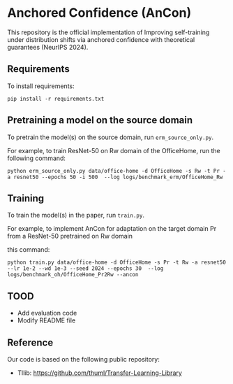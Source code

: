 # Anchored Confidence (AnCon)

This repository is the official implementation of Improving self-training under distribution shifts via anchored confidence with theoretical guarantees (NeurIPS 2024).


## Requirements

To install requirements:

```setup
pip install -r requirements.txt
```


## Pretraining a model on the source domain

To pretrain the model(s) on the source domain, run ```erm_source_only.py```. 

For example, to train ResNet-50 on Rw domain of the OfficeHome, run the following command:
```pretrain
python erm_source_only.py data/office-home -d OfficeHome -s Rw -t Pr -a resnet50 --epochs 50 -i 500  --log logs/benchmark_erm/OfficeHome_Rw 
```

## Training

To train the model(s) in the paper, run ```train.py```. 

For example, to implement AnCon for adaptation on the target domain Pr from a ResNet-50 pretrained on Rw domain

this command:

```train
python train.py data/office-home -d OfficeHome -s Pr -t Rw -a resnet50 --lr 1e-2 --wd 1e-3 --seed 2024 --epochs 30  --log logs/benchmark_oh/OfficeHome_Pr2Rw --ancon 
```

## TOOD
- Add evaluation code
- Modify README file


## Reference 

Our code is based on the following public repository:

* Tllib: https://github.com/thuml/Transfer-Learning-Library
